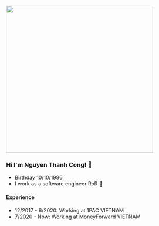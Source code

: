 [<img src="https://scontent.fsgn2-5.fna.fbcdn.net/v/t1.0-9/75298450_1011741305842932_1774696013013975040_n.jpg?_nc_cat=102&_nc_sid=110474&_nc_ohc=nBPL647JzkQAX-kgSS-&_nc_ht=scontent.fsgn2-5.fna&oh=e2644959c6dc191438172085cb6096fd&oe=5F398BC2" width="400"/>](https://scontent.fsgn2-5.fna.fbcdn.net/v/t1.0-9/75298450_1011741305842932_1774696013013975040_n.jpg?_nc_cat=102&_nc_sid=110474&_nc_ohc=nBPL647JzkQAX-kgSS-&_nc_ht=scontent.fsgn2-5.fna&oh=e2644959c6dc191438172085cb6096fd&oe=5F398BC2)

### Hi I'm Nguyen Thanh Cong! 👋
- Birthday 10/10/1996
- I work as a software engineer RoR 🥑

#### Experience
- 12/2017 - 6/2020: Working at 1PAC VIETNAM
- 7/2020  - Now: Working at MoneyForward VIETNAM
